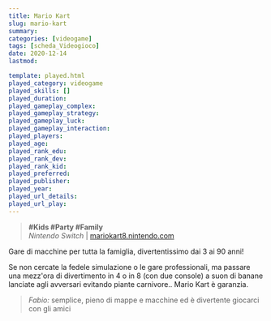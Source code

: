 ```yaml
---
title: Mario Kart
slug: mario-kart
summary: 
categories: [videogame]
tags: [scheda_Videogioco]
date: 2020-12-14
lastmod: 

template: played.html
played_category: videogame
played_skills: []
played_duration: 
played_gameplay_complex: 
played_gameplay_strategy: 
played_gameplay_luck: 
played_gameplay_interaction: 
played_players: 
played_age: 
played_rank_edu: 
played_rank_dev: 
played_rank_kid: 
played_preferred: 
played_publisher: 
played_year: 
played_url_details: 
played_url_play: 
---
```


> **#Kids #Party #Family**  
> *Nintendo Switch* | [mariokart8.nintendo.com](https://mariokart8.nintendo.com)   

Gare di macchine per tutta la famiglia, divertentissimo dai 3 ai 90 anni!

Se non cercate la fedele simulazione o le gare professionali, ma passare una mezz'ora di divertimento in 4 o in 8 (con due console) a suon di banane lanciate agli avversari evitando piante carnivore.. Mario Kart è garanzia.


> *Fabio:*
> semplice, pieno di mappe e macchine ed è divertente giocarci con gli amici


